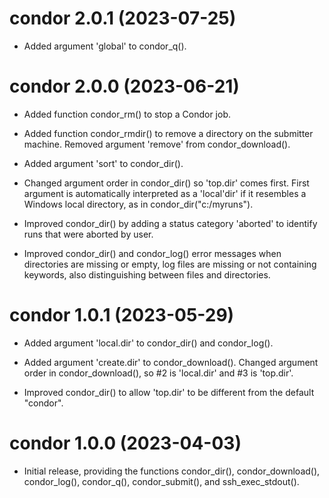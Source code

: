 # condor 2.0.1 (2023-07-25)

* Added argument 'global' to condor_q().




# condor 2.0.0 (2023-06-21)

* Added function condor_rm() to stop a Condor job.

* Added function condor_rmdir() to remove a directory on the submitter machine.
  Removed argument 'remove' from condor_download().

* Added argument 'sort' to condor_dir().

* Changed argument order in condor_dir() so 'top.dir' comes first. First
  argument is automatically interpreted as a 'local'dir' if it resembles a
  Windows local directory, as in condor_dir("c:/myruns").

* Improved condor_dir() by adding a status category 'aborted' to identify runs
  that were aborted by user.

* Improved condor_dir() and condor_log() error messages when directories are
  missing or empty, log files are missing or not containing keywords, also
  distinguishing between files and directories.




# condor 1.0.1 (2023-05-29)

* Added argument 'local.dir' to condor_dir() and condor_log().

* Added argument 'create.dir' to condor_download(). Changed argument order in
  condor_download(), so #2 is 'local.dir' and #3 is 'top.dir'.

* Improved condor_dir() to allow 'top.dir' to be different from the default
  "condor".




# condor 1.0.0 (2023-04-03)

* Initial release, providing the functions condor_dir(), condor_download(),
  condor_log(), condor_q(), condor_submit(), and ssh_exec_stdout().
